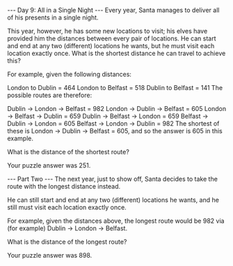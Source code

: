 --- Day 9: All in a Single Night ---
Every year, Santa manages to deliver all of his presents in a single night.

This year, however, he has some new locations to visit; his elves have provided him the distances between every pair of locations. He can start and end at any two (different) locations he wants, but he must visit each location exactly once. What is the shortest distance he can travel to achieve this?

For example, given the following distances:

London to Dublin = 464
London to Belfast = 518
Dublin to Belfast = 141
The possible routes are therefore:

Dublin -> London -> Belfast = 982
London -> Dublin -> Belfast = 605
London -> Belfast -> Dublin = 659
Dublin -> Belfast -> London = 659
Belfast -> Dublin -> London = 605
Belfast -> London -> Dublin = 982
The shortest of these is London -> Dublin -> Belfast = 605, and so the answer is 605 in this example.

What is the distance of the shortest route?

Your puzzle answer was 251.

--- Part Two ---
The next year, just to show off, Santa decides to take the route with the longest distance instead.

He can still start and end at any two (different) locations he wants, and he still must visit each location exactly once.

For example, given the distances above, the longest route would be 982 via (for example) Dublin -> London -> Belfast.

What is the distance of the longest route?

Your puzzle answer was 898.
